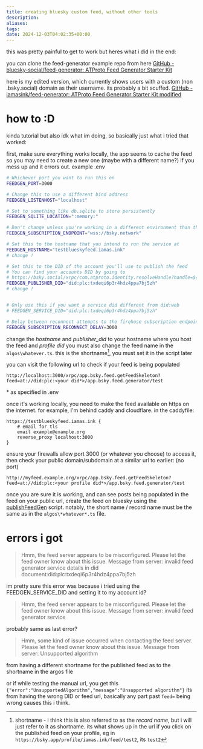 ```yaml
---
title: creating bluesky custom feed, without other tools
description: 
aliases: 
tags: 
date: 2024-12-03T04:02:35+00:00
---
```

this was pretty painful to get to work but heres what i did in the end:

you can clone the feed-generator example repo from here [GitHub - bluesky-social/feed-generator: ATProto Feed Generator Starter Kit](https://github.com/bluesky-social/feed-generator)

here is my edited version, which currently shows users with a custom (non .bsky.social) domain as their username. its probably a bit scuffed.
[GitHub - iamasink/feed-generator: ATProto Feed Generator Starter Kit modified](https://github.com/iamasink/feed-generator)

# how to :D
kinda tutorial but also idk what im doing, so basically just what i tried that worked:

first, make sure everything works locally, the app seems to cache the feed so you may need to create a new one (maybe with a different name?) if you mess up and it errors out.
example .env

```sh
# Whichever port you want to run this on 
FEEDGEN_PORT=3000

# Change this to use a different bind address
FEEDGEN_LISTENHOST="localhost"

# Set to something like db.sqlite to store persistently
FEEDGEN_SQLITE_LOCATION=":memory:"

# Don't change unless you're working in a different environment than the primary Bluesky network
FEEDGEN_SUBSCRIPTION_ENDPOINT="wss://bsky.network"

# Set this to the hostname that you intend to run the service at
FEEDGEN_HOSTNAME="testblueskyfeed.iamas.ink"
# change !

# Set this to the DID of the account you'll use to publish the feed
# You can find your accounts DID by going to
# https://bsky.social/xrpc/com.atproto.identity.resolveHandle?handle=${YOUR_HANDLE}
FEEDGEN_PUBLISHER_DID="did:plc:txdeqi6p3r4hdz4ppa7bj5zh"
# change !


# Only use this if you want a service did different from did:web
# FEEDGEN_SERVICE_DID="did:plc:txdeqi6p3r4hdz4ppa7bj5zh"

# Delay between reconnect attempts to the firehose subscription endpoint (in milliseconds)
FEEDGEN_SUBSCRIPTION_RECONNECT_DELAY=3000
```
change the *hostname* and *publisher_did* to your hostname where you host the feed and *profile did*
you must also change the feed name in the `algos\whatever.ts`. this is the shortname[^1], you must set it in the script later



you can visit the following url to check if your feed is being populated
```
http://localhost:3000/xrpc/app.bsky.feed.getFeedSkeleton?feed=at://did:plc:<your did*>/app.bsky.feed.generator/test
```
\* as specified in .env

once it's working locally, you need to make the feed available on https on the internet.
for example, I'm behind caddy and cloudflare.
in the caddyfile:
```Caddyfile
https://testblueskyfeed.iamas.ink {
	# email for tls
	email example@example.org
	reverse_proxy localhost:3000
}
```
ensure your firewalls allow port 3000 (or whatever you choose) to access it, then check your public domain/subdomain at a similar url to earlier:
(no port)
```
http://myfeed.example.org/xrpc/app.bsky.feed.getFeedSkeleton?feed=at://did:plc:<your profile did*>/app.bsky.feed.generator/test
```

once you are sure it is working, and can see posts being populated in the feed on your public url, create the feed on bluesky using the [publishFeedGen](https://github.com/bluesky-social/feed-generator/blob/main/scripts/publishFeedGen.ts) script.
notably, the short name / record name must be the same as in the `algos\*whatever*.ts` file.


# errors i got
> Hmm, the feed server appears to be misconfigured. Please let the feed owner know about this issue. 
> Message from server: invalid feed generator service details in did document:did:plc:txdeqi6p3r4hdz4ppa7bj5zh   

im pretty sure this error was because i tried using the FEEDGEN_SERVICE_DID and setting it to my account id?

> Hmm, the feed server appears to be misconfigured. Please let the feed owner know about this issue. 
> Message from server: invalid feed generator service   

probably same as last error?


> Hmm, some kind of issue occurred when contacting the feed server. Please let the feed owner know about this issue. 
> Message from server: Unsupported algorithm

 from having a different shortname for the published feed as to the shortname in the argos file
 
 or if while testing the manual url, you get this
` {"error":"UnsupportedAlgorithm","message":"Unsupported algorithm"}`
  its from having the wrong DID or feed url, basically any part past `feed=` being wrong causes this i think.

[^1]: shortname - i think this is also referred to as the *record name*, but i will just refer to it as shortname. its what shows up in the url if you click on the published feed on your profile, eg in `https://bsky.app/profile/iamas.ink/feed/test2`, its `test2`